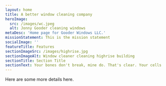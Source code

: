 ```yaml
---
layout: home
title: A better window cleaning company
heroImage:
  src: /images/wc.jpeg
  alt: Jonny Gooder cleaning windows
metaDesc: 'Home page for Gooder Windows LLC.'
missionStatement: This is the mission statement
socialImage: ''
featureTitle: Features
sectionImageSrc: /images/highrise.jpg
sectionImageAlt: Window cleaner cleaning highrise building
sectionTitle: Section Title
sectionText: Your bones don't break, mine do. That's clear. Your cells react to bacteria and viruses differently than mine. You don't get sick, I do. That's also clear. But for some reason, you and I react the exact same way to water. We swallow it too fast, we choke. We get some in our lungs, we drown. However unreal it may seem, we are connected, you and I. We're on the same curve, just on opposite ends.
---
```


Here are some more details here.
